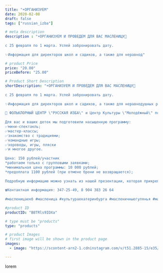 ```yaml
---
title: "☀ОРГАНИЗУЕМ"
date: 2020-02-08
draft: false
tags: ["russian_izba"]

# meta description
description : "☀ОРГАНИЗУЕМ И ПРОВЕДЕМ ДЛЯ ВАС МАСЛЕНИЦУ🦊
⠀
с 25 февраля по 1 марта. Успей забронировать дату.
⠀
✨Информация для директоров школ и садиков, а также для неравнод"

# product Price
price: "20.00"
priceBefore: "25.00"

# Product Short Description
shortDescription: "☀ОРГАНИЗУЕМ И ПРОВЕДЕМ ДЛЯ ВАС МАСЛЕНИЦУ🦊
⠀
с 25 февраля по 1 марта. Успей забронировать дату.
⠀
✨Информация для директоров школ и садиков, а также для неравнодушных родителей и родительских комитетов.
⠀
👫 ФОЛЬКЛОРНЫЙ ЦЕНТР \"РУССКАЯ ИЗБА\" и Центр Культуры \"Молодёжный\" поможет провести и организовать Масленичные гулянья на вашей площадке.
⠀
Для вас и ваших деток мы подготовили насыщенную программу:
✅мини-спектакль;
✅мастер-классы;
✅знакомство с традициями;
✅командные игры;
✅хороводы, игры, пляски
✅и многое другое.
⠀
Цена: 150 рублей/участник
*работаем только с групповыми заявками;
*минимальная цена программы: 10 000 рублей;
*предоплата 1100 рублей (при отмене брони не возвращается);
⠀
Подробную информацию можно узнать из нашей презентации, которая прикреплена к посту.
⠀
☎Контактная информация: 347-25-49, 8 904 383 26 64
⠀
#масленицаекб #масленица #культураекатеринбурга #масленичныегулянья #масленыегулянья #екатеринбург #детямекб #длядетейекб #мамочкижби #детижби #кировскийрайон"

#product ID
productID: "B8TRls9IDXa"

# type must be "products"
type: "products"

# product Images
# first image will be shown in the product page
images:
  - image: "https://scontent-arn2-1.cdninstagram.com/v/t51.2885-15/e35/s1080x1080/82930352_1445843215584076_1709463570410815342_n.jpg?_nc_ht=scontent-arn2-1.cdninstagram.com&_nc_cat=104&_nc_ohc=MdiWi9d-beYAX__leiv&tp=1&oh=9bf6eeae5c65b01756b4ca0a34f48330&oe=60523A09&ig_cache_key=MjIzOTIxMDc5NzQxNDc1Nzg1MA%3D%3D.2"

---
```

lorem
